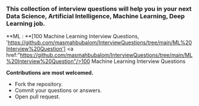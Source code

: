 ### **This collection of interview questions will help you in your next Data Science, Artificial Intelligence, Machine Learning, Deep Learning job.**

**ML : **[100 Machine Learning Interview Questions, 'https://github.com/masmahbubalom/InterviewQuestions/tree/main/ML%20Interview%20Question']
<a href:"https://github.com/masmahbubalom/InterviewQuestions/tree/main/ML%20Interview%20Question"/>100 Machine Learning Interview Questions</a>

**Contributions are most welcomed.**

  - Fork the repository.
  - Commit your questions or answers.
  - Open pull request.
